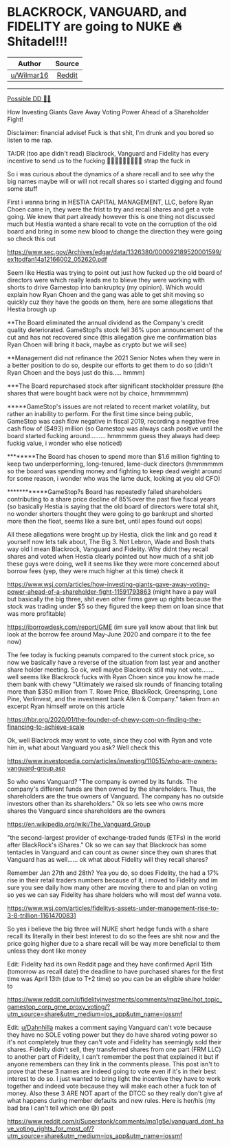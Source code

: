 BLACKROCK, VANGUARD, and FIDELITY are going to NUKE 🔥 Shitadel!!!
==================================================================

| Author       | Source       | 
| :-------------: |:-------------:|
|  [u/Wilmar16](https://www.reddit.com/user/Wilmar16/) | [Reddit](https://www.reddit.com/r/Superstonk/comments/mr5s1k/blackrock_vanguard_and_fidelity_are_going_to_nuke/) | 

---


[Possible DD 👨‍🔬](https://www.reddit.com/r/Superstonk/search?q=flair_name%3A%22Possible%20DD%20%F0%9F%91%A8%E2%80%8D%F0%9F%94%AC%22&restrict_sr=1)

How Investing Giants Gave Away Voting Power Ahead of a Shareholder Fight!

Disclaimer: financial advise! Fuck is that shit, I'm drunk and you bored so listen to me rap.

TA:DR (too ape didn't read) Blackrock, Vanguard and Fidelity has every incentive to send us to the fucking 🌙🚀🚀🚀🚀🚀🚀🚀🚀 strap the fuck in

So i was curious about the dynamics of a share recall and to see why the big names maybe will or will not recall shares so i started digging and found some stuff

First i wanna bring in HESTIA CAPITAL MANAGEMENT, LLC, before Ryan Choen came in, they were the frist to try and recall shares and get a vote going. We knew that part already however this is one thing not discussed much but Hestia wanted a share recall to vote on the corruption of the old board and bring in some new blood to change the direction they were going so check this out

<https://www.sec.gov/Archives/edgar/data/1326380/000092189520001599/ex1todfan14a12166002_052620.pdf>

Seem like Hestia was trying to point out just how fucked up the old board of directors were which really leads me to blieve they were working with shorts to drive Gamestop into bankruptcy (my opinion). Which would explain how Ryan Choen and the gang was able to get shit moving so quickly cuz they have the goods on them, here are some allegations that Hestia brough up

**The Board eliminated the annual dividend as the Company's credit quality deteriorated. GameStop?s stock fell 36% upon announcement of the cut and has not recovered since (this allegation give me confirmation bias Ryan Choen will bring it back, maybe as crypto but we will see)

**Management did not refinance the 2021 Senior Notes when they were in a better position to do so, despite our efforts to get them to do so (didn't Ryan Choen and the boys just do this..... hmmm)

***The Board repurchased stock after significant stockholder pressure (the shares that were bought back were not by choice, hmmmmmm)

*****GameStop's issues are not related to recent market volatility, but rather an inability to perform. For the first time since being public, GameStop was cash flow negative in fiscal 2019, recording a negative free cash flow of ($493) million (so Gamestop was always cash positive until the board started fucking around......... hmmmmm guess they always had deep fuckig value, i wonder who else noticed)

********The Board has chosen to spend more than $1.6 million fighting to keep two underperforming, long-tenured, lame-duck directors (hmmmmmm so the board was spending money and fighting to keep dead weight around for some reason, i wonder who was the lame duck, looking at you old CFO)

************GameStop?s Board has repeatedly failed shareholders contributing to a share price decline of 85%over the past five fiscal years (so basically Hestia is saying that the old board of directors were total shit, no wonder shorters thought they were going to go bankrupt and shorted more then the float, seems like a sure bet, until apes found out oops)

All these allegations were broght up by Hestia, click the link and go read it yourself now lets talk about, The Big 3. Not Lebron, Wade and Bosh thats way old I mean Blackrock, Vanguard and Fidelity. Why didnt they recall shares and voted when Hestia clearly pointed out how much of a shit job these guys were doing, well it seems like they were more concerned about borrow fees (yep, they were much higher at this time) check it

<https://www.wsj.com/articles/how-investing-giants-gave-away-voting-power-ahead-of-a-shareholder-fight-11591793863> (might have a pay wall but basically the big three, shit even other firms gave up rights because the stock was trading under $5 so they figured the keep them on loan since that was more profitable)

<https://iborrowdesk.com/report/GME> (im sure yall know about that link but look at the borrow fee around May-June 2020 and compare it to the fee now)

The fee today is fucking peanuts compared to the current stock price, so now we basically have a reverse of the situation from last year and another share holder meeting. So ok, well maybe Blackrock still may not vote....... well seems like Blackrock fucks with Ryan Choen since you know he made them bank with chewy "Ultimately we raised six rounds of financing totaling more than $350 million from T. Rowe Price, BlackRock, Greenspring, Lone Pine, Verlinvest, and the investment bank Allen & Company." taken from an excerpt Ryan himself wrote on this article

<https://hbr.org/2020/01/the-founder-of-chewy-com-on-finding-the-financing-to-achieve-scale>

Ok, well Blackrock may want to vote, since they cool with Ryan and vote him in, what about Vanguard you ask? Well check this

<https://www.investopedia.com/articles/investing/110515/who-are-owners-vanguard-group.asp>

So who owns Vanguard? "The company is owned by its funds. The company's different funds are then owned by the shareholders. Thus, the shareholders are the true owners of Vanguard. The company has no outside investors other than its shareholders." Ok so lets see who owns more shares the Vanguard since shareholders are the owners

<https://en.wikipedia.org/wiki/The_Vanguard_Group>

"the second-largest provider of exchange-traded funds (ETFs) in the world after BlackRock's iShares." Ok so we can say that Blackrock has some tentacles in Vanguard and can count as owner since they own shares that Vanguard has as well...... ok what about Fidelity will they recall shares?

Remember Jan 27th and 28th? Yea you do, so does Fidelity, the had a 17% rise in their retail traders numbers because of it, i moved to Fidelity and im sure you see daily how many other are moving there to and plan on voting so yes we can say Fidelity has share holders who will most def wanna vote.

<https://www.wsj.com/articles/fidelitys-assets-under-management-rise-to-3-8-trillion-11614700831>

So yes i believe the big three will NUKE short hedge funds with a share recall its literally in their best interest to do so the fees are shit now and the price going higher due to a share recall will be way more beneficial to them unless they dont like money

Edit: Fidelity had its own Reddit page and they have confirmed April 15th (tomorrow as recall date) the deadline to have purchased shares for the first time was April 13th (due to T+2 time) so you can be an eligible share holder to

<https://www.reddit.com/r/fidelityinvestments/comments/mqz9ne/hot_topic_gamestop_corp_gme_proxy_voting/?utm_source=share&utm_medium=ios_app&utm_name=iossmf>

Edit: [u/Dahnhilla](https://www.reddit.com/u/Dahnhilla/) makes a comment saying Vanguard can't vote because they have no SOLE voting power but they do have shared voting power so it's not completely true they can't vote and Fidelity has seemingly sold their shares. Fidelity didn't sell, they transferred shares from one part (FRM LLC) to another part of Fidelity, I can't remember the post that explained it but if anyone remembers can they link in the comments please. This post isn't to prove that these 3 names are indeed going to vote even if it's in their best interest to do so. I just wanted to bring light the incentive they have to work together and indeed vote because they will make each other a fuck ton of money. Also these 3 ARE NOT apart of the DTCC so they really don't give af what happens during member defaults and new rules. Here is her/his (my bad bra I can't tell which one 😅) post

<https://www.reddit.com/r/Superstonk/comments/mq1g5e/vanguard_dont_have_voting_rights_for_most_of/?utm_source=share&utm_medium=ios_app&utm_name=iossmf>
